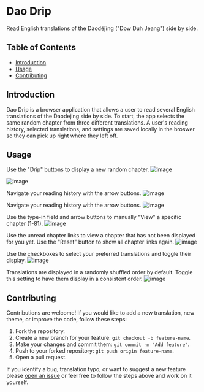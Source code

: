 # Dao Drip

Read English translations of the Dàodéjīng ("Dow Duh Jeang") side by side.

## Table of Contents

- [Introduction](#introduction)
- [Usage](#usage)
- [Contributing](#contributing)

## Introduction

Dao Drip is a browser application that allows a user to read several English translations of the Daodejing side by side. To start, the app selects the same random chapter from three different translations. A user's reading history, selected translations, and settings are saved locally in the broswer so they can pick up right where they left off.

## Usage

Use the "Drip" buttons to display a new random chapter.
![image](./img/readme/drip-button-1.png)

![image](./img/readme/drip-button-2.png)

Navigate your reading history with the arrow buttons.
![image](./img/readme/history.png)

Navigate your reading history with the arrow buttons.
![image](./img/readme/theme-changer.png)

Use the type-in field and arrow buttons to manually "View" a specific chapter (1-81).
![image](./img/readme/view-chapter-button.png)

Use the unread chapter links to view a chapter that has not been displayed for you yet. Use the "Reset" button to show all chapter links again.
![image](./img/readme/unread-chapter-links.png)

Use the checkboxes to select your preferred translations and toggle their display.
![image](./img/readme/translation-selection.png)

Translations are displayed in a randomly shuffled order by default. Toggle this setting to have them display in a consistent order.
![image](./img/readme/shuffle-control.png)

## Contributing

Contributions are welcome! If you would like to add a new translation, new theme, or improve the code, follow these steps:

1. Fork the repository.
2. Create a new branch for your feature: `git checkout -b feature-name`.
3. Make your changes and commit them: `git commit -m "Add feature"`.
4. Push to your forked repository: `git push origin feature-name`.
5. Open a pull request.

If you identify a bug, translation typo, or want to suggest a new feature please [open an issue](https://github.com/ptrrdrck/daod.rip/issues/new) or feel free to follow the steps above and work on it yourself.
